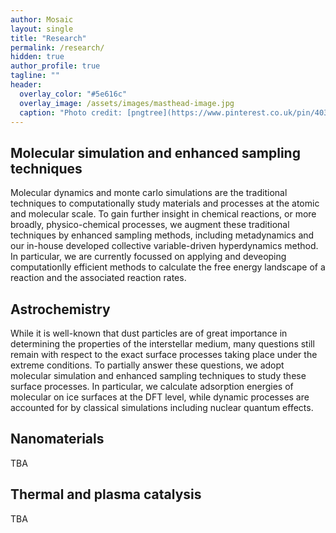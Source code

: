 ```yaml
---
author: Mosaic
layout: single
title: "Research"
permalink: /research/
hidden: true
author_profile: true
tagline: ""
header:
  overlay_color: "#5e616c"
  overlay_image: /assets/images/masthead-image.jpg
  caption: "Photo credit: [pngtree](https://www.pinterest.co.uk/pin/403283341624204549/)"
---
```


## Molecular simulation and enhanced sampling techniques
Molecular dynamics and monte carlo simulations are the traditional techniques to computationally study materials and processes at the atomic and molecular scale. To gain further insight in chemical reactions, or more broadly, physico-chemical processes, we augment these traditional techniques by enhanced sampling methods, including metadynamics and our in-house developed collective variable-driven hyperdynamics method. In particular, we are currently focussed on applying and deveoping computationlly efficient methods to calculate the free energy landscape of a reaction and the associated reaction rates.

## Astrochemistry
While it is well-known that dust particles are of great importance in determining the properties of the interstellar medium, many questions still remain with respect to the exact surface processes taking place under the extreme conditions. To partially answer these questions, we adopt molecular simulation and enhanced sampling techniques to study these surface processes. In particular, we calculate adsorption energies of molecular on ice surfaces at the DFT level, while dynamic processes are accounted for by classical simulations including nuclear quantum effects.

## Nanomaterials
TBA

## Thermal and plasma catalysis
TBA


